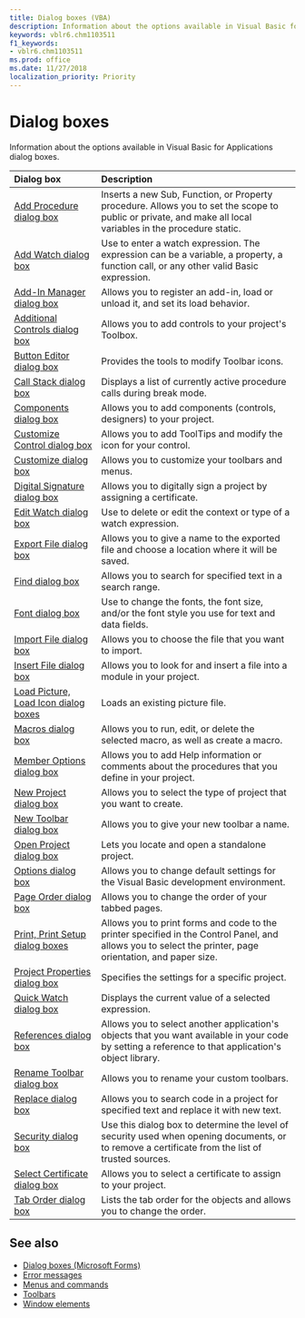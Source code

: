 ```yaml
---
title: Dialog boxes (VBA)
description: Information about the options available in Visual Basic for Applications (VBA) dialog boxes.
keywords: vblr6.chm1103511
f1_keywords:
- vblr6.chm1103511
ms.prod: office
ms.date: 11/27/2018 
localization_priority: Priority
---
```


# Dialog boxes

Information about the options available in Visual Basic for Applications dialog boxes.

|Dialog box|Description|
|:---------|:----------|
| [Add Procedure dialog box](user-interface-help/add-procedure-dialog-box.md) |Inserts a new Sub, Function, or Property procedure. Allows you to set the scope to public or private, and make all local variables in the procedure static.|
| [Add Watch dialog box](user-interface-help/add-watch-dialog-box.md) |Use to enter a watch expression. The expression can be a variable, a property, a function call, or any other valid Basic expression.| 
| [Add-In Manager dialog box](user-interface-help/add-in-manager-dialog-box.md) |Allows you to register an add-in, load or unload it, and set its load behavior.| 
| [Additional Controls dialog box](user-interface-help/additional-controls-dialog-box.md) |Allows you to add controls to your project's Toolbox.|
| [Button Editor dialog box](user-interface-help/button-editor-dialog-box.md) |Provides the tools to modify Toolbar icons.|
| [Call Stack dialog box](user-interface-help/call-stack-dialog-box.md) |Displays a list of currently active procedure calls during break mode. |
| [Components dialog box](user-interface-help/components-dialog-box.md) |Allows you to add components (controls, designers) to your project.|
| [Customize Control dialog box](user-interface-help/customize-control-dialog-box.md) |Allows you to add ToolTips and modify the icon for your control.|
| [Customize dialog box](user-interface-help/customize-dialog-box.md) |Allows you to customize your toolbars and menus.|
| [Digital Signature dialog box](user-interface-help/digital-signature-dialog-box.md) |Allows you to digitally sign a project by assigning a certificate.|
| [Edit Watch dialog box](user-interface-help/edit-watch-dialog-box.md) |Use to delete or edit the context or type of a watch expression.|
| [Export File dialog box](user-interface-help/export-file-dialog-box.md) |Allows you to give a name to the exported file and choose a location where it will be saved.|
| [Find dialog box](user-interface-help/find-dialog-box.md) |Allows you to search for specified text in a search range.|
| [Font dialog box](user-interface-help/font-dialog-box.md) |Use to change the fonts, the font size, and/or the font style you use for text and data fields.|
| [Import File dialog box](user-interface-help/import-file-dialog-box.md) |Allows you to choose the file that you want to import.|
| [Insert File dialog box](user-interface-help/insert-file-dialog-box.md) |Allows you to look for and insert a file into a module in your project.|
| [Load Picture, Load Icon dialog boxes](user-interface-help/load-picture-load-icon-dialog-boxes.md) |Loads an existing picture file.|
| [Macros dialog box](user-interface-help/macros-dialog-box.md) |Allows you to run, edit, or delete the selected macro, as well as create a macro.|
| [Member Options dialog box](user-interface-help/member-options-dialog-box.md) |Allows you to add Help information or comments about the procedures that you define in your project.|
| [New Project dialog box](user-interface-help/new-project-dialog-box.md) |Allows you to select the type of project that you want to create. |
| [New Toolbar dialog box](user-interface-help/new-toolbar-dialog-box.md) |Allows you to give your new toolbar a name.|
| [Open Project dialog box](user-interface-help/open-project-dialog-box.md) |Lets you locate and open a standalone project.|
| [Options dialog box](user-interface-help/options-dialog-box.md) |Allows you to change default settings for the Visual Basic development environment.|
| [Page Order dialog box](user-interface-help/page-order-dialog-box.md) |Allows you to change the order of your tabbed pages.|
| [Print, Print Setup dialog boxes](user-interface-help/print-setup-dialog-box.md) | Allows you to print forms and code to the printer specified in the Control Panel, and allows you to select the printer, page orientation, and paper size.|
| [Project Properties dialog box](user-interface-help/project-properties-dialog-box.md) |Specifies the settings for a specific project.|
| [Quick Watch dialog box](user-interface-help/quick-watch-dialog-box.md) |Displays the current value of a selected expression. |
| [References dialog box](user-interface-help/references-dialog-box.md) |Allows you to select another application's objects that you want available in your code by setting a reference to that application's object library.|
| [Rename Toolbar dialog box](user-interface-help/rename-toolbar-dialog-box.md) |Allows you to rename your custom toolbars.|
| [Replace dialog box](user-interface-help/replace-dialog-box.md) |Allows you to search code in a project for specified text and replace it with new text.|
| [Security dialog box](user-interface-help/security-dialog-box.md) |Use this dialog box to determine the level of security used when opening documents, or to remove a certificate from the list of trusted sources.|
| [Select Certificate dialog box](user-interface-help/select-certificate-dialog-box.md) |Allows you to select a certificate to assign to your project.|
| [Tab Order dialog box](user-interface-help/tab-order-dialog-box.md) |Lists the tab order for the objects and allows you to change the order.|


## See also

- [Dialog boxes (Microsoft Forms)](user-interface-help/dialog-boxes-microsoft-forms.md)
- [Error messages](error-messages.md) 
- [Menus and commands](menus-commands.md) 
- [Toolbars](toolbars.md) 
- [Window elements](window-elements.md) 
